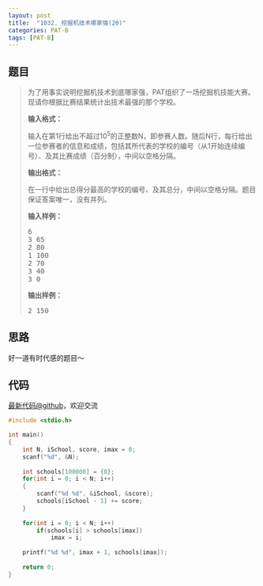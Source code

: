 ```yaml
---
layout: post
title:  "1032. 挖掘机技术哪家强(20)"
categories: PAT-B
tags: [PAT-B]
---
```

## 题目

> <div id="problemContent">
> <p>
> 为了用事实说明挖掘机技术到底哪家强，PAT组织了一场挖掘机技能大赛。现请你根据比赛结果统计出技术最强的那个学校。</p>
> <p><b>
> 输入格式：
> </b></p>
> <p>
> 输入在第1行给出不超过10<sup>5</sup>的正整数N，即参赛人数。随后N行，每行给出一位参赛者的信息和成绩，包括其所代表的学校的编号（从1开始连续编号）、及其比赛成绩（百分制），中间以空格分隔。
> </p>
> <p><b>
> 输出格式：
> </b></p>
> <p>
> 在一行中给出总得分最高的学校的编号、及其总分，中间以空格分隔。题目保证答案唯一，没有并列。
> </p>
> <b>输入样例：</b><pre>
> 6
> 3 65
> 2 80
> 1 100
> 2 70
> 3 40
> 3 0
> </pre>
> <b>输出样例：</b><pre>
> 2 150
> </pre>
> </div>

## 思路

好一道有时代感的题目～

## 代码

[最新代码@github](https://github.com/OliverLew/PAT/blob/master/PATBasic/1032.c)，欢迎交流
```c
#include <stdio.h>

int main()
{
    int N, iSchool, score, imax = 0;
    scanf("%d", &N);
    
    int schools[100000] = {0};
    for(int i = 0; i < N; i++)
    {
        scanf("%d %d", &iSchool, &score);
        schools[iSchool - 1] += score;
    }
    
    for(int i = 0; i < N; i++) 
        if(schools[i] > schools[imax])
            imax = i;
    
    printf("%d %d", imax + 1, schools[imax]);
    
    return 0;
}

```
